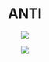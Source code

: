 # <h1 align="center"> ANTI </h1>

<p align="center">  
<img src="https://discord.c99.nl/widget/theme-1/911351586398294037.png">
</p>

<p align="center">
  <a><img src="https://readme-typing-svg.herokuapp.com?color=CBC3E3&size=30&center=true&lines=badbotdev.py"></a>
</p>
